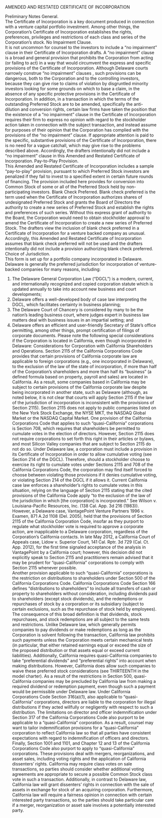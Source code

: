 AMENDED AND RESTATED
CERTIFICATE OF INCORPORATION

Preliminary Notes
General.  
The Certificate of Incorporation is a key document produced in connection with a venture capital portfolio investment.  Among other things, the Corporation’s Certificate of Incorporation establishes the rights, preferences, privileges and restrictions of each class and series of the Corporation’s stock.
No Impairment Clause.  
It is not uncommon for counsel to the investors to include a “no impairment” clause in their Certificate of Incorporation drafts.  A “no impairment” clause is a broad and general provision that prohibits the Corporation from acting (or failing to act) in a way that would circumvent the express and specific provisions of the Certificate of Incorporation.  Although Delaware courts narrowly construe “no impairment” clauses , such provisions can be dangerous, both to the Corporation and to the controlling investors, because they can give rise to claims of violation by disgruntled minority investors looking for some grounds on which to base a claim, in the absence of any specific protective provisions in the Certificate of Incorporation.  In addition, in a transaction in which the terms of the outstanding Preferred Stock are to be amended, specifically the anti-dilution and conversion rights, certain law firms have taken the position that the existence of a “no impairment” clause in the Certificate of Incorporation requires their firm to express no opinion with regard to the stockholder action taken in connection with the subject transaction, and instead assume for purposes of their opinion that the Corporation has complied with the provisions of the “no impairment” clause. If appropriate attention is paid to the specific, substantive provisions of the Certificate of Incorporation, there is no need for a vague catchall, which may give rise to the problems described above.  Accordingly, the drafters intentionally did not include a “no impairment” clause in this Amended and Restated Certificate of Incorporation.
Pay-to-Play Provision.  
This Amended and Restated Certificate of Incorporation includes a sample “pay-to-play” provision, pursuant to which Preferred Stock investors are penalized if they fail to invest to a specified extent in certain future rounds of financing.  The provision included here provides for conversion into Common Stock of some or all of the Preferred Stock held by non-participating investors.
Blank Check Preferred. 
Blank check preferred is the term used when the Certificate of Incorporation authorizes shares of undesignated Preferred Stock and grants the Board of Directors the authority to create a new series of Preferred Stock and establish the rights and preferences of such series.  Without this express grant of authority to the Board, the Corporation would need to obtain stockholder approval to amend the Certificate of Incorporation to create a new series of Preferred Stock.  The drafters view the inclusion of blank check preferred in a Certificate of Incorporation for a venture backed company as unusual.  Accordingly, this Amended and Restated Certificate of Incorporation assumes that blank check preferred will not be used and the drafters intentionally did not include a provision authorizing blank check preferred.
Choice of Jurisdiction.  
This form is set up for a portfolio company incorporated in Delaware.  Delaware is generally the preferred jurisdiction for incorporation of venture-backed companies for many reasons, including:
1.	The Delaware General Corporation Law (“DGCL”) is a modern, current, and internationally recognized and copied corporation statute which is updated annually to take into account new business and court developments;
2.	Delaware offers a well-developed body of case law interpreting the DGCL, which facilitates certainty in business planning;
3.	The Delaware Court of Chancery is considered by many to be the nation’s leading business court, where judges expert in business law matters deal with business issues in an impartial setting; and
4.	Delaware offers an efficient and user-friendly Secretary of State’s office permitting, among other things, prompt certification of filings of corporate documents.
Please note the following special considerations if the Corporation is located in California, even though incorporated in Delaware:
Considerations for Corporation with California Shareholders and Operations.
Section 2115 of the California Corporations Code provides that certain provisions of California corporate law are applicable to foreign corporations (e.g., one incorporated in Delaware), to the exclusion of the law of the state of incorporation, if more than half of the Corporation’s shareholders and more than half its “business” (a defined formula based on property, payroll and sales) are located in California.  As a result, some companies based in California may be subject to certain provisions of the California corporate law despite being incorporated in another state, such as Delaware (although, as noted below, it is not clear that courts will apply Section 2115 if the law of the jurisdiction of incorporation is inconsistent with the provisions of Section 2115).  Section 2115 does not apply to public companies listed on the New York Stock Exchange, the NYSE MKT, the NASDAQ Global Market or the NASDAQ Capital Market.
One provision of the California Corporations Code that applies to such “quasi-California” corporations is Section 708, which requires that shareholders be permitted to cumulate votes in the election of directors. However, Section 2115 does not require corporations to set forth this right in their articles or bylaws, and most Silicon Valley companies that are subject to Section 2115 do not do so.  Under Delaware law, a corporation must include a provision in its Certificate of Incorporation in order to allow cumulative voting (see Section 214 of the DGCL).  Therefore, should a stockholder choose to exercise its right to cumulate votes under Sections 2115 and 708 of the California Corporations Code, the corporation may find itself forced to choose between violating those provisions if it denies cumulative voting, or violating Section 214 of the DGCL if it allows it.  Current California case law enforces a shareholder’s rights to cumulate votes in this situation, relying on the language of Section 2115 stating that the cited provisions of the California Code apply “to the exclusion of the law of the jurisdiction in which [the corporation] is incorporated.”  See Wilson v. Louisiana-Pacific Resources, Inc. (138 Cal. App. 3d 216 (1983)).  However, a Delaware case, VantagePoint Venture Partners 1996 v. Examen, 871 A.2d 1108 (Del. 2005), held that the provisions of Section 2115 of the California Corporation Code, insofar as they purport to regulate what stockholder vote is required to approve a corporate action, are inapplicable to a Delaware corporation, regardless of the Corporation’s California contacts.  In late May 2012, a California Court of Appeals case, Lidow v. Superior Court, 141 Cal. Rptr. 3d 729 (Cal. Ct. App. 2012), for the first time signaled acceptance of the analysis in VantagePoint by a California court; however, this decision did not explicitly speak to Section 2115 and practitioners remain advised that it may be prudent for “quasi-California” corporations to comply with Section 2115 whenever possible.  
Another provision applicable to such “quasi-California” corporations is the restriction on distributions to shareholders under Section 500 of the California Corporations Code.  California Corporations Code Section 166 defines “distributions to shareholders” to include all transfers of cash or property to shareholders without consideration, including dividends paid to shareholders (except stock dividends), and the redemptions or repurchases of stock by a corporation or its subsidiary (subject to certain exclusions, such as the repurchase of stock held by employees).  The consequence of this broad definition is that dividends, stock repurchases, and stock redemptions are all subject to the same tests and restrictions. Unlike Delaware law, which generally permits companies to pay dividends or make redemptions as long as the Corporation is solvent following the transaction, California law prohibits such payments unless the Corporation meets certain mechanical tests (in particular, that either retained earnings equal or exceed the size of the proposed distribution or that assets equal or exceed current liabilities). Additionally, California requires quasi-California companies to take “preferential dividends” and “preferential rights” into account when making distributions. However, California does allow such companies to waive these preferred stock considerations (see THIRTEENTH in the model charter). As a result of the restrictions in Section 500, quasi-California companies may be precluded by California law from making a required dividend or redemption payment, even though such a payment would be permissible under Delaware law.  Under California Corporations Code Section 316(a)(1), also applicable to “quasi-California” corporations, directors are liable to the corporation for illegal distributions if they acted willfully or negligently with respect to such a distribution. 
The limitations on director and officer indemnification under Section 317 of the California Corporations Code also purport to be applicable to a “quasi-California” corporation.  As a result, counsel may want to tailor indemnification provisions for a “quasi-California” corporation to reflect California law so that all parties have consistent expectations with regard to indemnification of officers and directors.
Finally, Section 1001 and 1101, and Chapter 12 and 13 of the California Corporations Code also purport to apply to “quasi-California” corporations.  These provisions deal with mergers, reorganizations, and asset sales, including voting rights and the application of California dissenters’ rights.  California may require class votes on sale transactions, so parties should consider whether additional voting agreements are appropriate to secure a possible Common Stock class vote in such a transaction.  Additionally, in contrast to Delaware law, California law will grant dissenters’ rights in connection with the sale of assets in exchange for stock of an acquiring corporation.  Furthermore, California law will require a fairness opinion in connection with certain interested party transactions, so the parties should take particular care if a merger, reorganization or asset sale involves a potentially interested party.
